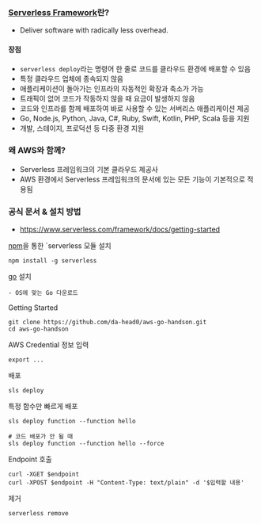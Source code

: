 ### [Serverless Framework](https://www.serverless.com/)란? 
- Deliver software with radically less overhead.

#### 장점
- `serverless deploy`라는 명령어 한 줄로 코드를 클라우드 환경에 배포할 수 있음
- 특정 클라우드 업체에 종속되지 않음
- 애플리케이션이 돌아가는 인프라의 자동적인 확장과 축소가 가능
- 트래픽이 없어 코드가 작동하지 않을 때 요금이 발생하지 않음
- 코드와 인프라를 함께 배포하여 바로 사용할 수 있는 서버리스 애플리케이션 제공
- Go, Node.js, Python, Java, C#, Ruby, Swift, Kotlin, PHP, Scala 등을 지원
- 개발, 스테이지, 프로덕션 등 다중 환경 지원

### 왜 AWS와 함께?
- Serverless 프레임워크의 기본 클라우드 제공사
- AWS 환경에서 Serverless 프레임워크의 문서에 있는 모든 기능이 기본적으로 적용됨

### 공식 문서 & 설치 방법
- https://www.serverless.com/framework/docs/getting-started


[npm](https://www.npmjs.com/package/npm)을 통한 `serverless 모듈 설치
```
npm install -g serverless
```

[go](https://go.dev/doc/install) 설치
```
- OS에 맞는 Go 다운로드

```

Getting Started
```
git clone https://github.com/da-head0/aws-go-handson.git
cd aws-go-handson
```

AWS Credential 정보 입력
```
export ... 
```


배포

```
sls deploy
```

특정 함수만 빠르게 배포
```
sls deploy function --function hello

# 코드 배포가 안 될 때  
sls deploy function --function hello --force
```

Endpoint 호출
```
curl -XGET $endpoint
curl -XPOST $endpoint -H "Content-Type: text/plain" -d '$입력할 내용' 
```

제거
```
serverless remove
```